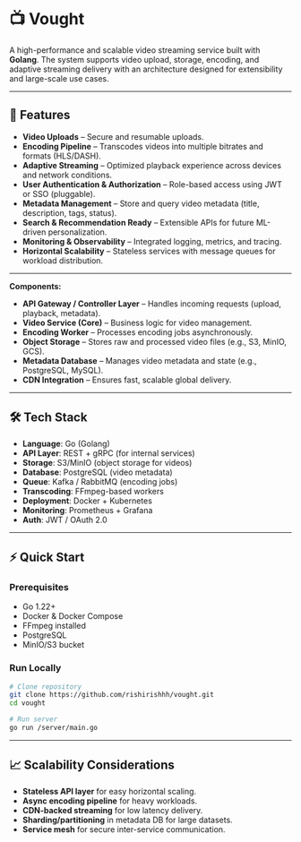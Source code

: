 # 📺 Vought

A high-performance and scalable video streaming service built with **Golang**.
The system supports video upload, storage, encoding, and adaptive streaming delivery with an architecture designed for extensibility and large-scale use cases.

---

## 🚀 Features

- **Video Uploads** – Secure and resumable uploads.
- **Encoding Pipeline** – Transcodes videos into multiple bitrates and formats (HLS/DASH).
- **Adaptive Streaming** – Optimized playback experience across devices and network conditions.
- **User Authentication & Authorization** – Role-based access using JWT or SSO (pluggable).
- **Metadata Management** – Store and query video metadata (title, description, tags, status).
- **Search & Recommendation Ready** – Extensible APIs for future ML-driven personalization.
- **Monitoring & Observability** – Integrated logging, metrics, and tracing.
- **Horizontal Scalability** – Stateless services with message queues for workload distribution.

---

**Components:**

- **API Gateway / Controller Layer** – Handles incoming requests (upload, playback, metadata).
- **Video Service (Core)** – Business logic for video management.
- **Encoding Worker** – Processes encoding jobs asynchronously.
- **Object Storage** – Stores raw and processed video files (e.g., S3, MinIO, GCS).
- **Metadata Database** – Manages video metadata and state (e.g., PostgreSQL, MySQL).
- **CDN Integration** – Ensures fast, scalable global delivery.

---

## 🛠️ Tech Stack

- **Language**: Go (Golang)
- **API Layer**: REST + gRPC (for internal services)
- **Storage**: S3/MinIO (object storage for videos)
- **Database**: PostgreSQL (video metadata)
- **Queue**: Kafka / RabbitMQ (encoding jobs)
- **Transcoding**: FFmpeg-based workers
- **Deployment**: Docker + Kubernetes
- **Monitoring**: Prometheus + Grafana
- **Auth**: JWT / OAuth 2.0

---

## ⚡ Quick Start

### Prerequisites

- Go 1.22+
- Docker & Docker Compose
- FFmpeg installed
- PostgreSQL
- MinIO/S3 bucket

### Run Locally

```bash
# Clone repository
git clone https://github.com/rishirishhh/vought.git
cd vought

# Run server
go run /server/main.go
```

---

## 📈 Scalability Considerations

- **Stateless API layer** for easy horizontal scaling.
- **Async encoding pipeline** for heavy workloads.
- **CDN-backed streaming** for low latency delivery.
- **Sharding/partitioning** in metadata DB for large datasets.
- **Service mesh** for secure inter-service communication.
